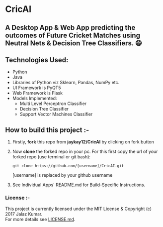 # CricAI

## A Desktop App & Web App predicting the outcomes of Future Cricket Matches using Neutral Nets & Decision Tree Classifiers. :smile:

## Technologies Used:
- Python
- Java
- Libraries of Python viz Sklearn, Pandas, NumPy etc. 
- UI Framework is PyQT5
- Web Framework is Flask
- Models Implemented:
  - Multi Level Perceptron Classifier
  - Decision Tree Classifier
  - Support Vector Machines Classifier
  
## How to build this project :-

1. Firstly, **fork** this repo from **jaykay12/CricAI** by clicking on fork button

2. Now **clone** the forked repo in your pc. For this first copy the url of your forked repo (use terminal or git bash):

   	`git clone https://github.com/[username]/CricAI.git`

   	[username] is replaced by your github username
    
3. See Individual Apps' README.md for Build-Specific Instructions.
 
### License :-
This project is currently licensed under the MIT License & Copyright (c) 2017 Jalaz Kumar.  
For more details see [LICENSE.md](https://github.com/jaykay12/CricAI/blob/master/LICENSE).
